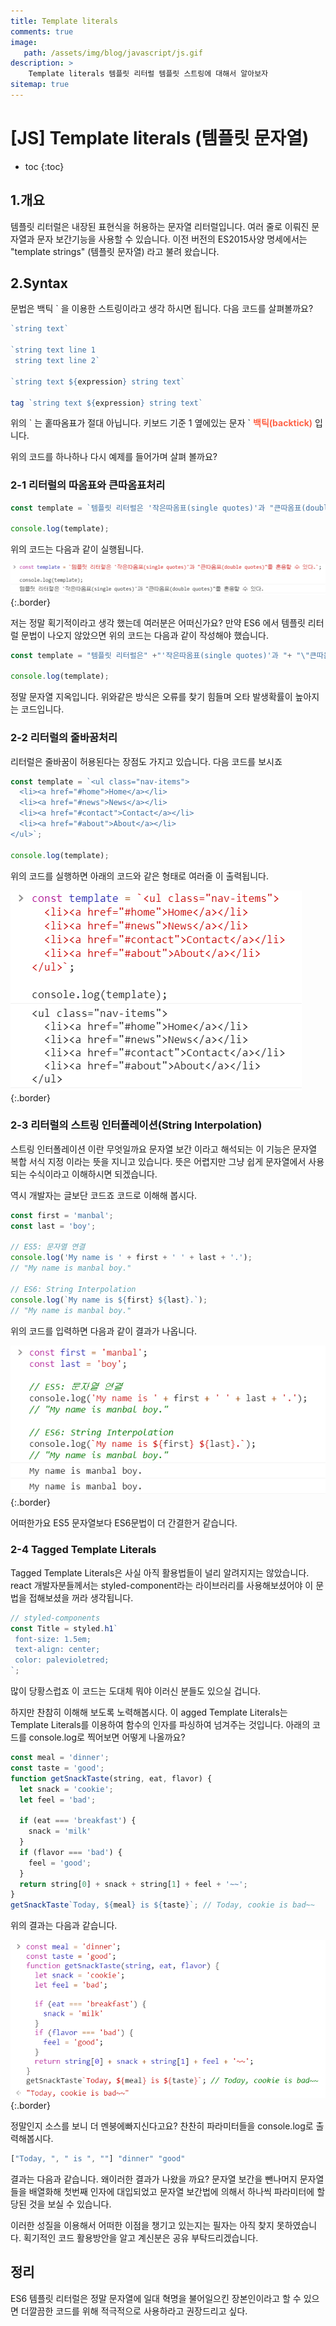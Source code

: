 ```yaml
---
title: Template literals
comments: true
image: 
   path: /assets/img/blog/javascript/js.gif
description: >
    Template literals 템플릿 리터럴 템플릿 스트링에 대해서 알아보자 
sitemap: true
---
```


# [JS] Template literals (템플릿 문자열)

* toc
{:toc}


## 1.개요
템플릿 리터럴은 내장된 표현식을 허용하는 문자열 리터럴입니다. 여러 줄로 이뤄진 문자열과 문자 보간기능을 사용할 수 있습니다. 이전 버전의 ES2015사양 명세에서는 "template strings" (템플릿 문자열) 라고 불려 왔습니다.

## 2.Syntax 
문법은 백틱 ` 을 이용한 스트링이라고 생각 하시면 됩니다. 다음 코드를 살펴볼까요? 

```js
`string text`

`string text line 1
 string text line 2`

`string text ${expression} string text`

tag `string text ${expression} string text`
```

위의 \` 는 홑따옴표가 절대 아닙니다. 키보드 기준 1 옆에있는 문자 \` <strong style="color:tomato">백틱(backtick)</strong> 입니다. 


위의 코드를 하나하나 다시 예제를 들어가며 살펴 볼까요? 

### 2-1 리터럴의 따옴표와 큰따옴표처리
```js
const template = `템플릿 리터럴은 '작은따옴표(single quotes)'과 "큰따옴표(double quotes)"를 혼용할 수 있다.`;

console.log(template);
```
위의 코드는 다음과 같이 실행됩니다. 

![tamplate](/assets/img/blog/javascript/2021/04/08.PNG  "tamplate"){:.border}

저는 정말 획기적이라고 생각 했는데 여러분은 어떠신가요? 만약 ES6 에서 템플릿 리터럴 문법이 나오지 않았으면 위의 코드는 다음과 같이 작성해야 했습니다. 

```js
const template = "템플릿 리터럴은" +"'작은따옴표(single quotes)'과 "+ "\"큰따옴표(double quotes)\"를 혼용할 수 있다.";

console.log(template);
```
정말  문자열 지옥입니다. 위와같은 방식은 오류를 찾기 힘들며 오타 발생확률이 높아지는 코드입니다. 

### 2-2 리터럴의 줄바꿈처리
리터럴은 줄바꿈이 허용된다는 장점도 가지고 있습니다. 다음 코드를 보시죠 

```js
const template = `<ul class="nav-items">
  <li><a href="#home">Home</a></li>
  <li><a href="#news">News</a></li>
  <li><a href="#contact">Contact</a></li>
  <li><a href="#about">About</a></li>
</ul>`;

console.log(template);
```
위의 코드를 실행하면 아래의 코드와 같은 형태로 여러줄 이 출력됩니다. 

![tamplate](/assets/img/blog/javascript/2021/04/09.PNG  "tamplate"){:.border}


### 2-3 리터럴의 스트링 인터폴레이션(String Interpolation)
스트링 인터폴레이션 이란 무엇일까요 문자열 보간 이라고 해석되는 이 기능은 문자열 복합 서식 지정 이라는 뜻을 지니고 있습니다. 뜻은 어렵지만 그냥 쉽게 문자열에서 사용되는 수식이라고 이해하시면 되겠습니다. 

역시 개발자는 글보단 코드죠 코드로 이해해 봅시다. 

```js
const first = 'manbal';
const last = 'boy';

// ES5: 문자열 연결
console.log('My name is ' + first + ' ' + last + '.');
// "My name is manbal boy."

// ES6: String Interpolation
console.log(`My name is ${first} ${last}.`);
// "My name is manbal boy."
```

위의 코드를 입력하면 다음과 같이 결과가 나옵니다. 


![tamplate](/assets/img/blog/javascript/2021/04/10.PNG  "tamplate"){:.border}

어떠한가요 ES5 문자열보다 ES6문법이 더 간결한거 같습니다. 

### 2-4 Tagged Template Literals 
Tagged Template Literals은 사실 아직 활용법들이 널리 알려지지는 않았습니다. react 개발자분들께서는 styled-component라는 라이브러리를  사용해보셨어야 이 문법을 접해보셨을 꺼라 생각됩니다.


```js
// styled-components
const Title = styled.h1`
 font-size: 1.5em;
 text-align: center;
 color: palevioletred;
`;
```

많이 당황스럽죠 이 코드는 도대체 뭐야 이러신 분들도 있으실 겁니다. 

하지만 찬참히 이해해 보도록 노력해봅시다. 이 agged Template Literals는 Template Literals를 이용하여 함수의 인자를 파싱하여 넘겨주는 것입니다. 아래의 코드를 console.log로 찍어보면 어떻게 나올까요?

```js
const meal = 'dinner';
const taste = 'good';
function getSnackTaste(string, eat, flavor) {
  let snack = 'cookie';
  let feel = 'bad';
  
  if (eat === 'breakfast') {
    snack = 'milk'
  }
  if (flavor === 'bad') {
    feel = 'good';
  }
  return string[0] + snack + string[1] + feel + '~~';
}
getSnackTaste`Today, ${meal} is ${taste}`; // Today, cookie is bad~~
```

위의 결과는 다음과 같습니다. 

![tamplate](/assets/img/blog/javascript/2021/04/11.PNG  "tamplate"){:.border}

정말인지 소스를 보니 더 멘붕에빠지신다고요? 찬찬히 파라미터들을 console.log로 출력해봅시다.

```js
["Today, ", " is ", ""] "dinner" "good"
```

결과는 다음과 같습니다. 
왜이러한 결과가 나왔을 까요? 문자열 보간을 뺀나머지 문자열들을 배열화해 첫번째 인자에 대입되었고 문자열 보간법에 의해서 하나씩 파라미터에 할당된 것을 보실 수 있습니다. 

이러한 성질을 이용해서 어떠한 이점을 챙기고 있는지는 필자는 아직 찾지 못하였습니다. 획기적인 코드 활용방안을 알고 계신분은 공유 부탁드리겠습니다. 

## 정리
ES6 템플릿 리터럴은 정말 문자열에 일대 혁명을 불어일으킨 장본인이라고 할 수 있으면 더깔끔한 코드를 위해 적극적으로 사용하라고 권장드리고 싶다.